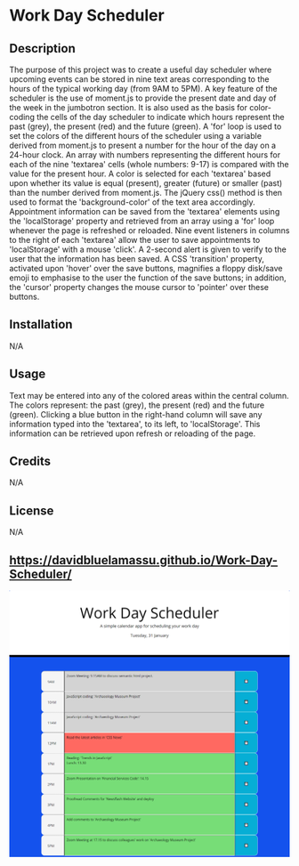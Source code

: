 # Work Day Scheduler

## Description
The purpose of this project was to create a useful day scheduler where upcoming events can be stored in nine text areas corresponding to the hours of the typical working day (from 9AM to 5PM). A key feature of the scheduler is the use of moment.js to provide the present date and day of the week in the jumbotron section. It is also used as the basis for color-coding the cells of the day scheduler to indicate which hours represent the past (grey), the present (red) and the future (green). A 'for' loop is used to set the colors of the different hours of the scheduler using a variable derived from moment.js to present a number for the hour of the day on a 24-hour clock. An array with numbers representing the different hours for each of the nine 'textarea' cells (whole numbers: 9-17) is compared with the value for the present hour. A color is selected for each 'textarea' based upon whether its value is equal (present), greater (future) or smaller (past) than the number derived from moment.js. The jQuery css() method is then used to format the 'background-color' of the text area accordingly. Appointment information can be saved from the 'textarea' elements using the 'localStorage' property and retrieved from an array using a 'for' loop whenever the page is refreshed or reloaded. Nine event listeners in columns to the right of each 'textarea' allow the user to save appointments to 'localStorage' with a mouse 'click'. A 2-second alert is given to verify to the user that the information has been saved. A CSS 'transition' property, activated upon 'hover' over the save buttons, magnifies a floppy disk/save emoji to emphasise to the user the function of the save buttons; in addition, the 'cursor' property changes the mouse cursor to 'pointer' over these buttons. 

## Installation
N/A

## Usage
Text may be entered into any of the colored areas within the central column. The colors represent: the past (grey), the present (red) and the future (green). Clicking a blue button in the right-hand column will save any information typed into the 'textarea', to its left, to 'localStorage'. This information can be retrieved upon refresh or reloading of the page.

## Credits
N/A

## License
N/A

## https://davidbluelamassu.github.io/Work-Day-Scheduler/

![Screenshot of the Work Day Scheduler](./images/scheduler-screenshot.png)